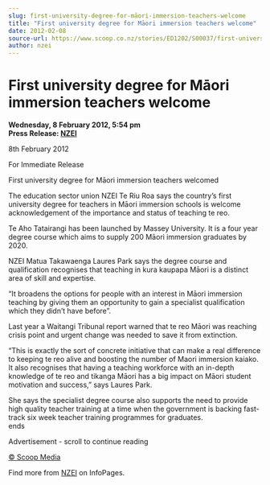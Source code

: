 ```yaml
---
slug: first-university-degree-for-māori-immersion-teachers-welcome
title: "First university degree for Māori immersion teachers welcome"
date: 2012-02-08
source-url: https://www.scoop.co.nz/stories/ED1202/S00037/first-university-degree-for-maori-immersion-teachers-welcome.htm
author: nzei
---
```

First university degree for Māori immersion teachers welcome
============================================================

**Wednesday, 8 February 2012, 5:54 pm**  
**Press Release: [NZEI](https://info.scoop.co.nz/NZEI)**

8th February 2012

For Immediate Release

First university degree for Māori immersion teachers welcomed

The education sector union NZEI Te Riu Roa says the country’s first university degree for teachers in Māori immersion schools is welcome acknowledgement of the importance and status of teaching te reo.

Te Aho Tatairangi has been launched by Massey University. It is a four year degree course which aims to supply 200 Māori immersion graduates by 2020.

NZEI Matua Takawaenga Laures Park says the degree course and qualification recognises that teaching in kura kaupapa Māori is a distinct area of skill and expertise.

“It broadens the options for people with an interest in Māori immersion teaching by giving them an opportunity to gain a specialist qualification which they didn’t have before”.

Last year a Waitangi Tribunal report warned that te reo Māori was reaching crisis point and urgent change was needed to save it from extinction.

“This is exactly the sort of concrete initiative that can make a real difference to keeping te reo alive and boosting the number of Maori immersion kaiako. It also recognises that having a teaching workforce with an in-depth knowledge of te reo and tikanga Māori has a big impact on Māori student motivation and success,” says Laures Park.

She says the specialist degree course also supports the need to provide high quality teacher training at a time when the government is backing fast-track six week teacher training programmes for graduates.  
ends

Advertisement - scroll to continue reading





[© Scoop Media](http://www.scoop.co.nz/about/terms.html)

Find more from [NZEI](https://info.scoop.co.nz/NZEI) on InfoPages.